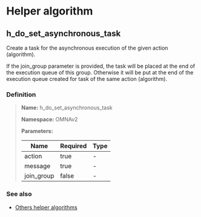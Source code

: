 # Helper algorithm

## h_do_set_asynchronous_task

Create a task for the asynchronous execution of the given action (algorithm).

If the join_group parameter is provided, the task will be placed at the end of the execution queue of this group. 
Otherwise it will be put at the end of the execution queue created for task of the same action (algorithm).
    
### Definition

> **Name:** h_do_set_asynchronous_task
> 
> **Namespace:** OMNAv2
>
> **Parameters:**
> 
> | Name | Required | Type |
> | --- | --- | --- |
> | action | true | - |
> | message | true | - |
> | join_group | false | - |

### See also
* [Others helper algorithms](overview?id=h_do_set_asynchronous_task)